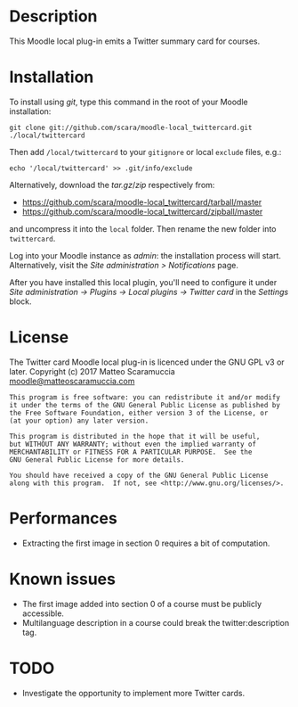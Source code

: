 # Description
This Moodle local plug-in emits a Twitter summary card for courses.

# Installation
To install using _git_, type this command in the root of your Moodle installation:
```
git clone git://github.com/scara/moodle-local_twittercard.git ./local/twittercard
```
Then add `/local/twittercard` to your `gitignore` or local `exclude` files, e.g.:
```
echo '/local/twittercard' >> .git/info/exclude
```
Alternatively, download the _tar.gz_/_zip_ respectively from:
- https://github.com/scara/moodle-local_twittercard/tarball/master
- https://github.com/scara/moodle-local_twittercard/zipball/master

and uncompress it into the `local` folder.
Then rename the new folder into `twittercard`.

Log into your Moodle instance as _admin_: the installation process will start.
Alternatively, visit the _Site administration > Notifications_ page.

After you have installed this local plugin, you'll need to configure it under
_Site administration -> Plugins -> Local plugins -> Twitter card_ in the _Settings_ block.

# License
The Twitter card Moodle local plug-in is licenced under the GNU GPL v3 or later.
Copyright (c) 2017 Matteo Scaramuccia <moodle@matteoscaramuccia.com>

    This program is free software: you can redistribute it and/or modify
    it under the terms of the GNU General Public License as published by
    the Free Software Foundation, either version 3 of the License, or
    (at your option) any later version.

    This program is distributed in the hope that it will be useful,
    but WITHOUT ANY WARRANTY; without even the implied warranty of
    MERCHANTABILITY or FITNESS FOR A PARTICULAR PURPOSE.  See the
    GNU General Public License for more details.

    You should have received a copy of the GNU General Public License
    along with this program.  If not, see <http://www.gnu.org/licenses/>.

# Performances
- Extracting the first image in section 0 requires a bit of computation.

# Known issues
- The first image added into section 0 of a course must be publicly accessible.
- Multilanguage description in a course could break the twitter:description tag.

# TODO
- Investigate the opportunity to implement more Twitter cards.
